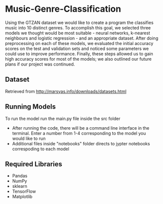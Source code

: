 # Music-Genre-Classification

Using the GTZAN dataset we would like to create a program the classifies music into 10 distinct genres. To accomplish this goal, we selected three models we thought would be most suitable - neural networks, k-nearest neighbours and logistic regression - and an appropriate dataset. After doing preprocessing on each of these models, we evaluated the initial accuracy scores on the test and validation sets and noticed some parameters we could use to improve performance. Finally, these steps allowed us to gain high accuracy scores for most of the models; we also outlined our future plans if our project was continued.

## Dataset 
Retrieved from http://marsyas.info/downloads/datasets.html

## Running Models 
To run the model run the main.py file inside the src folder
  * After running the code, there will be a command line interface in the terminal. Enter a number from 1-4 corresponding to the model you would like to run
  * Additional files inside "notebooks" folder directs to jypter notebooks correspoding to each model 

## Required Libraries 

 * Pandas
 * NumPy
 * sklearn
 * TensorFlow
 * Matplotlib

